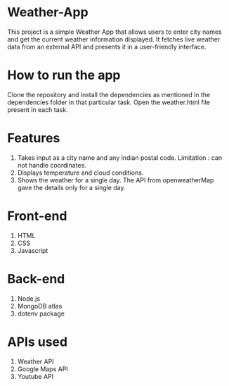 # Weather-App
This project is a simple Weather App that allows users to enter city names and get the current weather information displayed. It fetches live weather data from an external API and presents it in a user-friendly interface.

# How to run the app
Clone the repository and install the dependencies as mentioned in the dependencies folder in that particular task.
Open the weather.html file present in each task.

# Features
1. Takes input as a city name and any indian postal code. Limitation : can not handle coordinates.
2. Displays temperature and cloud conditions.
3. Shows the weather for a single day. The API from openweatherMap gave the details only for a single day.

# Front-end
1. HTML
2. CSS
3. Javascript

# Back-end
1. Node.js
2. MongoDB atlas
3. dotenv package

# APIs used
1. Weather API
2. Google Maps API
3. Youtube API

